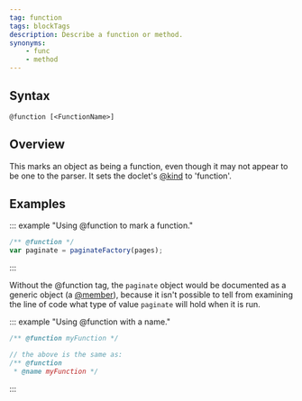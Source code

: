 ```yaml
---
tag: function
tags: blockTags
description: Describe a function or method.
synonyms:
    - func
    - method
---
```


## Syntax

`@function [<FunctionName>]`


## Overview

This marks an object as being a function, even though it may not appear to be one to the parser. It
sets the doclet's [@kind][kind-tag] to 'function'.

[kind-tag]: /tags-kind


## Examples

::: example "Using @function to mark a function."

```js
/** @function */
var paginate = paginateFactory(pages);
```
:::

Without the @function tag, the `paginate` object would be documented as a generic object (a
[@member][member-tag]), because it isn't possible to tell from examining the line of code what type
of value `paginate` will hold when it is run.

::: example "Using @function with a name."

```js
/** @function myFunction */

// the above is the same as:
/** @function
 * @name myFunction */
```
:::

[member-tag]: /tags-member
